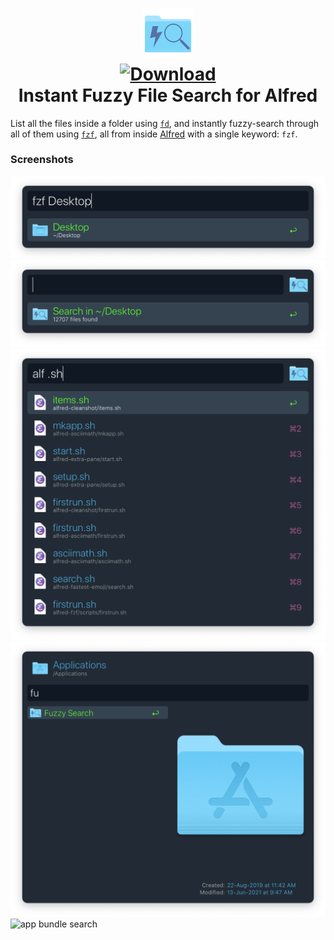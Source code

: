 <h1 align="center">

<a href="https://github.com/mr-pennyworth/alfred-fzf/releases/latest/">
  <img src="icon.png" width="16%"><br/>
  <img alt="Download"
       src="https://img.shields.io/github/downloads/mr-pennyworth/alfred-fzf/total?color=purple&label=Download"><br/>
</a>
  Instant Fuzzy File Search for Alfred
</h1>

List all the files inside a folder using [`fd`][1],
and instantly fuzzy-search through all of them using [`fzf`][2],
all from inside [Alfred][3] with a single keyword: `fzf`.

### Screenshots
![invocation](screenshots/invocation.png)
![filecount](screenshots/filecount.png)
![search results](screenshots/search-results.png)
![folder actions](screenshots/folder-actions.png)
![app bundle search](screenshots/app-folder-search.png)

[1]: https://github.com/sharkdp/fd
[2]: https://github.com/junegunn/fzf
[3]: https://www.alfredapp.com
